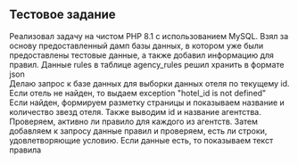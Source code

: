 ## Тестовое задание

Реализовал задачу на чистом PHP 8.1 c использованием MySQL. Взял за основу предоставленный дамп базы данных, в котором уже были предоставлены тестовые данные, а также добавил информацию для правил. Данные rules в таблице agency_rules решил хранить в формате json <br>
Делаю запрос к базе данных для выборки данных отеля по текущему id. Если отель не найден, то выдаем exception "hotel_id is not defined" <br>
Если найден, формируем разметку страницы и показываем название и количество звезд отеля. Также выводим id и название агентства. Проверяем, активно ли правило для каждого из агентств. Затем добавляем к запросу данные правил и проверяем, есть ли строки, удовлетворяющие условию. Если данные есть, то показываем текст правила

